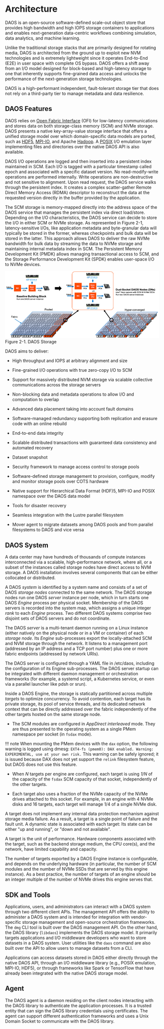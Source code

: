 # Architecture

DAOS is an open-source software-defined scale-out object store that provides
high bandwidth and high IOPS storage containers to applications and enables
next-generation data-centric workflows combining simulation, data analytics,
and machine learning.

Unlike the traditional storage stacks that are primarily designed for
rotating media, DAOS is architected from the ground up to exploit new
NVM technologies and is extremely lightweight since it operates
End-to-End (E2E) in user space with complete OS bypass. DAOS offers a shift
away from an I/O model designed for block-based and high-latency storage
to one that inherently supports fine-grained data access and unlocks the
performance of the next-generation storage technologies.

DAOS is a high-performant independent, fault-tolerant storage tier that
does not rely on a third-party tier to manage metadata and data resilience.

## DAOS Features

DAOS relies on [Open Fabric Interface](https://openfabrics.org/downloads/ofiwg/Industry_presentations/2015_HotI23/paper.pdf)
(OFI) for low-latency communications and stores data on
both storage-class memory (SCM) and NVMe storage. DAOS presents a native
key-array-value storage interface that offers a unified storage model
over which domain-specific data models are ported, such as
[HDF5](../../user/hdf5/), [MPI-IO](../../user/mpi-io/),
and Apache [Hadoop](../../user/spark/). A [POSIX](../../user/filesystem/)
I/O emulation layer implementing files and
directories over the native DAOS API is also available.

DAOS I/O operations are logged and then inserted into a persistent index
maintained in SCM. Each I/O is tagged with a particular timestamp called
epoch and associated with a specific dataset version. No
read-modify-write operations are performed internally. Write operations
are non-destructive and not sensitive to alignment. Upon read request,
the DAOS service walks through the persistent index. It creates a
complex scatter-gather Remote Direct Memory Access (RDMA) descriptor to
reconstruct the data at the requested version directly in the buffer
provided by the application.

The SCM storage is memory-mapped directly into the address space of the
DAOS service that manages the persistent index via direct load/store.
Depending on the I/O characteristics, the DAOS service can decide to
store the I/O in either SCM or NVMe storage. As represented in Figure
2-1, latency-sensitive I/Os, like application metadata and byte-granular
data will typically be stored in the former, whereas checkpoints and
bulk data will be stored in the latter. This approach allows DAOS to
deliver the raw NVMe bandwidth for bulk data by streaming the data to
NVMe storage and maintaining internal metadata index in SCM. The
Persistent Memory Development Kit (PMDK) allows managing
transactional access to SCM, and the Storage Performance Development Kit
(SPDK) enables user-space I/O to NVMe devices.

![](../admin/media/image1.png)
Figure 2-1. DAOS Storage

DAOS aims to deliver:

-   High throughput and IOPS at arbitrary alignment and size

-   Fine-grained I/O operations with true zero-copy I/O to SCM

-   Support for massively distributed NVM storage via scalable
    collective communications across the storage servers

-   Non-blocking data and metadata operations to allow I/O and
    computation to overlap

-   Advanced data placement taking into account fault domains

-   Software-managed redundancy supporting both replication and erasure
    code with an online rebuild

-   End-to-end data integrity

-   Scalable distributed transactions with guaranteed data consistency
    and automated recovery

-   Dataset snapshot

-   Security framework to manage access control to storage pools

-   Software-defined storage management to provision, configure, modify
    and monitor storage pools over COTS hardware

-   Native support for Hierarchical Data Format (HDF)5, MPI-IO and POSIX
    namespace over the DAOS data model

-   Tools for disaster recovery

-   Seamless integration with the Lustre parallel filesystem

-   Mover agent to migrate datasets among DAOS pools and from parallel
    filesystems to DAOS and vice versa

## DAOS System

A data center may have hundreds of thousands of compute instances
interconnected via a scalable, high-performance network, where all, or
a subset of the instances called storage nodes have direct access to NVM
storage. A DAOS installation involves several components that can be
either collocated or distributed.

A DAOS *system* is identified by a system name and consists of a set of
DAOS *storage nodes* connected to the same network. The DAOS storage nodes
run one DAOS *server* instance per node, which in turn starts one
DAOS *Engine* process per physical socket. Membership of the DAOS
servers is recorded into the system map, which assigns a unique integer
*rank* to each *Engine* process. Two different DAOS systems comprise
two disjoint sets of DAOS servers and do not coordinate.

The DAOS *server* is a multi-tenant daemon running on a Linux instance
(either natively on the physical node or in a VM or container) of each
*storage node*. Its *Engine* sub-processes export the locally-attached
SCM and NVM storage through the network. It listens to a management port
(addressed by an IP address and a TCP port number) plus one or more fabric
endpoints (addressed by network URIs).

The DAOS server is configured through a YAML file in /etc/daos,
including the configuration of its Engine sub-processes.
The DAOS server startup can be integrated with different daemon management or
orchestration frameworks (for example, a systemd script, a Kubernetes service,
or even via a parallel launcher like pdsh or srun).

Inside a DAOS Engine, the storage is statically partitioned across
multiple *targets* to optimize concurrency. To avoid contention, each
target has its private storage, its pool of service threads, and its
dedicated network context that can be directly addressed over the fabric
independently of the other targets hosted on the same storage node.

* The SCM modules are configured in *AppDirect interleaved* mode.
  They are thus presented to the operating system as a single PMem
  namespace per socket (in `fsdax` mode).

!!! note
    When mounting the PMem devices with the `dax` option,
    the following warning is logged using dmesg:
    `EXT4-fs (pmem0): DAX enabled. Warning: EXPERIMENTAL, use at your own risk.`
    This warning can be safely ignored; it is issued because
    DAX does not yet support the `relink` filesystem feature,
    but DAOS does not use this feature.

* When *N* targets per engine are configured,
  each target is using *1/N* of the capacity of the `fsdax` SCM capacity
  of that socket, independently of the other targets.

* Each target also uses a fraction of the NVMe capacity of the NVMe
  drives attached to this socket. For example, in an engine
  with 4 NVMe disks and 16 targets, each target will manage 1/4 of
  a single NVMe disk.

A target does not implement any internal data protection mechanism
against storage media failure. As a result, a target is a single point
of failure and the fault unit.
A dynamic state is associated with each target: Its state can be either
"up and running", or "down and not available".

A target is the unit of performance. Hardware components associated with
the target, such as the backend storage medium, the CPU core(s), and the
network, have limited capability and capacity.

The number of targets exported by a DAOS Engine instance is
configurable, and depends on the underlying hardware (in particular,
the number of SCM modules and the number of NVMe SSDs that are served
by this engine instance). As a best practice, the number of targets
of an engine should be an integer multiple of the number of NVMe drives
this engine serves that.

## SDK and Tools

Applications, users, and administrators can interact with a DAOS system
through two different client APIs. The management API offers the ability
to administer a DAOS system and is intended for integration with
vendor-specific storage management and open-source
orchestration frameworks. The `dmg` CLI tool is built over the DAOS management
API. On the other hand, the DAOS library (`libdaos`) implements the
DAOS storage model. It primarily targets applications and I/O
middleware developers who want to store datasets in a DAOS system. User
utilities like the `daos` command are also built over the API to allow
users to manage datasets from a CLI.

Applications can access datasets stored in DAOS either directly through
the native DAOS API, through an I/O middleware library (e.g., POSIX
emulation, MPI-IO, HDF5), or through frameworks like Spark or TensorFlow
that have already been integrated with the native DAOS storage model.

## Agent

The DAOS agent is a daemon residing on the client nodes interacting
with the DAOS library to authenticate the application processes. It is a
trusted entity that can sign the DAOS library credentials using
certificates. The agent can support different authentication frameworks
and uses a Unix Domain Socket to communicate with the DAOS library.
